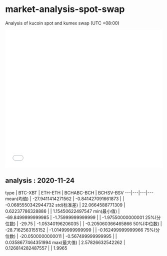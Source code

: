 # market-analysis-spot-swap
Analysis of kucoin spot and kumex swap (UTC +08:00)

<iframe width="100%" height="440" src="./data.html" frameborder="no" border="0" scrolling="no"></iframe>

## analysis : 2020-11-24

type | BTC-XBT | ETH-ETH | BCHABC-BCH | BCHSV-BSV 
---|---|---|---
mean(均值) | -27.9411414271562 | -0.841427091661873 |  | -0.0685550342944732
std(标准差) | 22.0664588771309 | 0.62237786328886 |  | 1.15450622497547
min(最小值) | -69.8499999999985 | -1.75999999999999 |  | -1.97550000000001
25%(分位数) | -29.75 | -1.05340196206035 |  | -0.205060366465866
50%(中位数) | -28.7162563155152 | -1.01499999999999 |  | -0.162499999999966
75%(分位数) | -20.0500000000011 | -0.567499999999995 |  | 0.0358677464351994
max(最大值) | 2.57826632542262 | 0.126814282487557 |  | 1.9965
